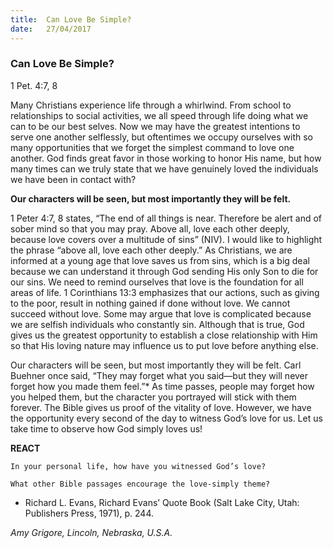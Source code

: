 ```yaml
---
title:  Can Love Be Simple?
date:   27/04/2017
---
```


### Can Love Be Simple?

1 Pet. 4:7, 8

Many Christians experience life through a whirlwind. From school to relationships to social activities, we all speed through life doing what we can to be our best selves. Now we may have the greatest intentions to serve one another selflessly, but oftentimes we occupy ourselves with so many opportunities that we forget the simplest command to love one another. God finds great favor in those working to honor His name, but how many times can we truly state that we have genuinely loved the individuals we have been in contact with?

**Our characters will be seen, but most importantly they will be felt.**

1 Peter 4:7, 8 states, “The end of all things is near. Therefore be alert and of sober mind so that you may pray. Above all, love each other deeply, because love covers over a multitude of sins” (NIV). I would like to highlight the phrase “above all, love each other deeply.” As Christians, we are informed at a young age that love saves us from sins, which is a big deal because we can understand it through God sending His only Son to die for our sins. We need to remind ourselves that love is the foundation for all areas of life. 1 Corinthians 13:3 emphasizes that our actions, such as giving to the poor, result in nothing gained if done without love. We cannot succeed without love. Some may argue that love is complicated because we are selfish individuals who constantly sin. Although that is true, God gives us the greatest opportunity to establish a close relationship with Him so that His loving nature may influence us to put love before anything else.

Our characters will be seen, but most importantly they will be felt. Carl Buehner once said, “They may forget what you said—but they will never forget how you made them feel.”* As time passes, people may forget how you helped them, but the character you portrayed will stick with them forever. The Bible gives us proof of the vitality of love. However, we have the opportunity every second of the day to witness God’s love for us. Let us take time to observe how God simply loves us!

**REACT**

`In your personal life, how have you witnessed God’s love?`

`What other Bible passages encourage the love-simply theme?`

* Richard L. Evans, Richard Evans’ Quote Book (Salt Lake City, Utah: Publishers Press, 1971), p. 244.

_Amy Grigore, Lincoln, Nebraska, U.S.A._